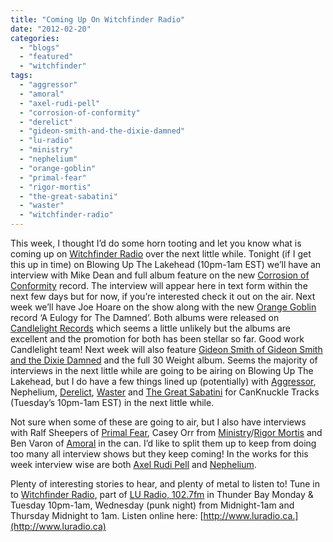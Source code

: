 ```yaml
---
title: "Coming Up On Witchfinder Radio"
date: "2012-02-20"
categories: 
  - "blogs"
  - "featured"
  - "witchfinder"
tags: 
  - "aggressor"
  - "amoral"
  - "axel-rudi-pell"
  - "corrosion-of-conformity"
  - "derelict"
  - "gideon-smith-and-the-dixie-damned"
  - "lu-radio"
  - "ministry"
  - "nephelium"
  - "orange-goblin"
  - "primal-fear"
  - "rigor-mortis"
  - "the-great-sabatini"
  - "waster"
  - "witchfinder-radio"
---
```


This week, I thought I’d do some horn tooting and let you know what is coming up on [Witchfinder Radio](https://www.facebook.com/pages/Witchfinder-Radio/184368678252247) over the next little while. Tonight (if I get this up in time) on Blowing Up The Lakehead (10pm-1am EST) we’ll have an interview with Mike Dean and full album feature on the new [Corrosion of Conformity](http://coc.com) record. The interview will appear here in text form within the next few days but for now, if you’re interested check it out on the air. Next week we’ll have Joe Hoare on the show along with the new [Orange Goblin](http://www.orange-goblin.com/) record ‘A Eulogy for The Damned’. Both albums were released on [Candlelight Records](http://candlelightrecordsusa.com/site/) which seems a little unlikely but the albums are excellent and the promotion for both has been stellar so far. Good work Candlelight team! Next week will also feature [Gideon Smith of Gideon Smith and the Dixie Damned](https://www.facebook.com/pages/Gideon-Smith/156407677779456?sk=wall) and the full 30 Weight album. Seems the majority of interviews in the next little while are going to be airing on Blowing Up The Lakehead, but I do have a few things lined up (potentially) with [Aggressor](https://www.facebook.com/aggressivemusic), Nephelium, [Derelict](https://www.facebook.com/DerelictMetal), [Waster](https://www.facebook.com/WASTERofficial) and [The Great Sabatini](https://www.facebook.com/thegreatsabatini) for CanKnuckle Tracks (Tuesday’s 10pm-1am EST) in the next little while.

Not sure when some of these are going to air, but I also have interviews with Ralf Sheepers of [Primal Fear](http://www.primalfear.de/), Casey Orr from [Ministry](https://www.facebook.com/Ministry)/[Rigor Mortis](https://www.facebook.com/pages/Rigor-Mortis/291446746851) and Ben Varon of [Amoral](http://amoralweb.com/) in the can. I’d like to split them up to keep from doing too many all interview shows but they keep coming! In the works for this week interview wise are both [Axel Rudi Pell](http://www.axel-rudi-pell.de/index1.html) and [Nephelium](https://www.facebook.com/nephelium).

Plenty of interesting stories to hear, and plenty of metal to listen to! Tune in to [Witchfinder Radio](https://www.facebook.com/pages/Witchfinder-Radio/184368678252247), part of [LU Radio, 102.7fm](http://www.luradio.ca) in Thunder Bay Monday & Tuesday 10pm-1am, Wednesday (punk night) from Midnight-1am and Thursday Midnight to 1am. Listen online here: [http://www.luradio.ca.](http://www.luradio.ca)
